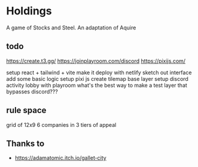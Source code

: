 # Holdings

A game of Stocks and Steel. An adaptation of Aquire

## todo

https://create.t3.gg/
https://joinplayroom.com/discord
https://pixijs.com/

setup react + tailwind + vite
    make it deploy with netlify
    sketch out interface
    add some basic logic
setup pixi js
    create tilemap base layer
setup discord activity lobby with playroom 
    what's the best way to make a test layer that bypasses discord???

## rule space

grid of 12x9
6 companies in 3 tiers of appeal

## Thanks to

* https://adamatomic.itch.io/gallet-city

